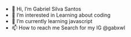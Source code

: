 - 👋 Hi, I’m Gabriel Silva Santos
- 👀 I’m interested in Learning about coding
- 🌱 I’m currently learning javascript
- 📫 How to reach me Search for my IG @gabxwl


<!---
SilvaGab-afk/SilvaGab-afk is a ✨ special ✨ repository because its `README.md` (this file) appears on your GitHub profile.
You can click the Preview link to take a look at your changes.
--->
